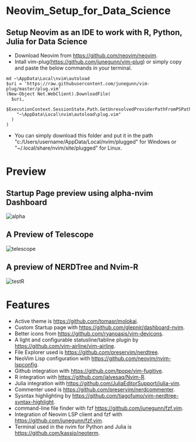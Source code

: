 # Neovim_Setup_for_Data_Science
## Setup Neovim as an IDE to work with R, Python, Julia for Data Science
* Download Neovim from https://github.com/neovim/neovim.
* Intall vim-plug(https://github.com/junegunn/vim-plug) or simply copy and paste the below commands in your terminal.
```
md ~\AppData\Local\nvim\autoload
$uri = 'https://raw.githubusercontent.com/junegunn/vim-plug/master/plug.vim'
(New-Object Net.WebClient).DownloadFile(
  $uri,
  $ExecutionContext.SessionState.Path.GetUnresolvedProviderPathFromPSPath(
    "~\AppData\Local\nvim\autoload\plug.vim"
  )
)
```

* You can simply download this folder and put it in the path "c:/Users/username/AppData/Local/nvim/plugged" for Windows or "~/.local/share/nvim/site/plugged" for Linux.

# Preview
## Startup Page preview using alpha-nvim Dashboard
![alpha](https://user-images.githubusercontent.com/42490023/136856353-6fbeb6f9-e1d6-412d-9dbe-e43fa3ed8ea3.jpg)
## A Preview of Telescope
![telescope](https://user-images.githubusercontent.com/42490023/136856548-d185e7fe-4856-43d1-98c3-4addfe8b124c.jpg)
## A preview of NERDTree and Nvim-R
![testR](https://user-images.githubusercontent.com/42490023/136856560-92314d0b-b059-41cb-96de-1cbc181f1285.jpg)

# Features
* Active theme is https://github.com/tomasr/molokai.
* Custom Startup page with https://github.com/glepnir/dashboard-nvim.
* Better icons from https://github.com/ryanoasis/vim-devicons.
* A light and configurable statusline/tabline plugin by https://github.com/vim-airline/vim-airline.
* File Explorer used is https://github.com/preservim/nerdtree.
* NeoVim Lisp configuration with https://github.com/neovim/nvim-lspconfig.
* Github integration with https://github.com/tpope/vim-fugitive.
* R integration with https://github.com/jalvesaq/Nvim-R.
* Julia integration with https://github.com/JuliaEditorSupport/julia-vim.
* Commenter used is https://github.com/preservim/nerdcommenter.
* Sysntax highlighting by https://github.com/tiagofumo/vim-nerdtree-syntax-highlight.
* command-line file finder with fzf https://github.com/junegunn/fzf.vim.
* Integration of Neovim LSP client and fzf with https://github.com/junegunn/fzf.vim.
* Terminal used in the nvim for Python and Julia is https://github.com/kassio/neoterm. 
